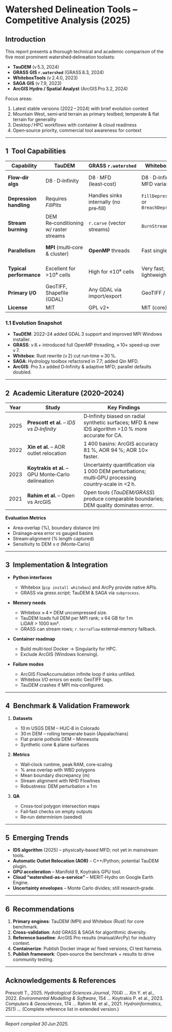 
# Watershed Delineation Tools – Competitive Analysis (2025)

## Introduction
This report presents a thorough technical and academic comparison of the five most prominent watershed‑delineation toolsets:

* **TauDEM** (v 5.3, 2024)
* **GRASS GIS `r.watershed`** (GRASS 8.3, 2024)
* **WhiteboxTools** (v 2.4.0, 2023)
* **SAGA GIS** (v 7.9, 2023)
* **ArcGIS Hydro / Spatial Analyst** (ArcGIS Pro 3.2, 2024)

Focus areas:

1. Latest stable versions (2022 – 2024) with brief evolution context
2. Mountain West, semi‑arid terrain as primary testbed; temperate & flat terrain for generality
3. Desktop / HPC workflows with container & cloud readiness
4. Open‑source priority, commercial tool awareness for context

---

## 1  Tool Capabilities

| Capability | TauDEM | GRASS `r.watershed` | WhiteboxTools | SAGA GIS | ArcGIS Pro |
|------------|--------|---------------------|---------------|----------|------------|
| **Flow‑dir algs** | D8 · D‑Infinity | D8 · MFD (least‑cost) | D8 · D‑Infinity · MFD variants | D8 · Rho8 · D‑Infinity · Tri‑MFD | D8 · MFD · D‑Infinity |
| **Depression handling** | Requires *FillPits* | Handles sinks internally (no pre‑fill) | `FillDepressions` or `BreachDepressions` | Wang–Liu fill module | `Fill` tool (mandatory) |
| **Stream burning** | DEM Re‑conditioning w/ raster streams | `r.carve` (vector streams) | `BurnStreams` | Raster‑calc/lower DEM | AGREE / DEM Reconditioning |
| **Parallelism** | **MPI** (multi‑core & cluster) | **OpenMP** threads | Fast single‑core | Single‑core | Multi‑core (50 % cores default) |
| **Typical performance** | Excellent for >10⁸ cells | High for ≤10⁸ cells | Very fast; lightweight | Moderate; tiling needed | Improved in Pro; slower on clusters |
| **Primary I/O** | GeoTIFF, Shapefile (GDAL) | Any GDAL via import/export | GeoTIFF / `.dep` | `.sgrd`, GeoTIFF | GeoTIFF, .CRF, gdb |
| **License** | MIT | GPL v2+ | MIT (core) | GPL v2 | Proprietary |

### 1.1 Evolution Snapshot
* **TauDEM**: 2022–24 added GDAL 3 support and improved MPI Windows installer.
* **GRASS**: v 8.+ introduced full OpenMP threading, ≈ 10× speed‑up over v 7.
* **Whitebox**: Rust rewrite (v 2) cut run‑time ≈ 30 %.
* **SAGA**: Hydrology toolbox refactored in 7.7; added Qin MFD.
* **ArcGIS**: Pro 3.x added D‑Infinity & adaptive MFD; parallel defaults doubled.

---

## 2  Academic Literature (2020–2024)

| Year | Study | Key Findings |
|------|-------|--------------|
| 2025 | **Prescott et al.** – *IDS vs D‑Infinity* | D‑Infinity biased on radial synthetic surfaces; MFD & new IDS algorithm >10 % more accurate for CA. |
| 2022 | **Xin et al.** – AOR outlet relocation | 1 400 basins: ArcGIS accuracy 81 %, AOR 94 %; AOR 10× faster. |
| 2023 | **Koytrakis et al.** – GPU Monte‑Carlo delineation | Uncertainty quantification via 1 000 DEM perturbations; multi‑GPU processing country‑scale in <2 h. |
| 2021 | **Rahim et al.** – Open vs ArcGIS | Open tools (*TauDEM/GRASS*) produce comparable boundaries; DEM quality dominates error. |

**Evaluation Metrics**
* Area‑overlap (%), boundary distance (m)
* Drainage‑area error vs gauged basins
* Stream‑alignment (% length captured)
* Sensitivity to DEM ± σ (Monte‑Carlo)

---

## 3  Implementation & Integration

* **Python interfaces**
  * Whitebox (`pip install whitebox`) and ArcPy provide native APIs.
  * GRASS via *grass.script*; TauDEM & SAGA via `subprocess`.

* **Memory needs**
  * Whitebox ≈ 4 × DEM uncompressed size.
  * TauDEM loads full DEM per MPI rank; ≥ 64 GB for 1 m LiDAR > 1000 km².
  * GRASS can stream rows; `r.terraflow` external‑memory fallback.

* **Container roadmap**
  * Build multi‑tool Docker → Singularity for HPC.
  * Exclude ArcGIS (Windows licensing).

* **Failure modes**
  * ArcGIS FlowAccumulation infinite loop if sinks unfilled.
  * Whitebox I/O errors on exotic GeoTIFF tags.
  * TauDEM crashes if MPI mis‑configured.

---

## 4  Benchmark & Validation Framework

1. **Datasets**
   * 10 m USGS DEM – HUC‑8 in Colorado
   * 30 m DEM – rolling temperate basin (Appalachians)
   * Flat prairie pothole DEM – Minnesota
   * Synthetic cone & plane surfaces

2. **Metrics**
   * Wall‑clock runtime, peak RAM, core‑scaling
   * % area overlap with WBD polygons
   * Mean boundary discrepancy (m)
   * Stream alignment with NHD Flowlines
   * Robustness: DEM perturbation ± 1 m

3. **QA**
   * Cross‑tool polygon intersection maps
   * Fail‑fast checks on empty outputs
   * Re‑run determinism (seeded)

---

## 5  Emerging Trends

* **IDS algorithm** (2025) – physically‑based MFD; not yet in mainstream tools.
* **Automatic Outlet Relocation (AOR)** – C++/Python; potential TauDEM plugin.
* **GPU acceleration** – Manifold 9, Koytrakis GPU tool.
* **Cloud “watershed‑as‑a‑service”** – MERIT‑Hydro on Google Earth Engine.
* **Uncertainty envelopes** – Monte Carlo divides; still research‑grade.

---

## 6  Recommendations

1. **Primary engines**: TauDEM (MPI) and Whitebox (Rust) for core benchmark.
2. **Cross‑validation**: Add GRASS & SAGA for algorithmic diversity.
3. **Reference baseline**: ArcGIS Pro results (manual/ArcPy) for industry context.
4. **Containerize**: Publish Docker image w/ fixed versions; CI test harness.
5. **Publish framework**: Open‑source the benchmark + results to drive community testing.

---

## Acknowledgements & References
Prescott T., 2025. *Hydrological Sciences Journal*, 70(4) …
Xin Y. et al., 2022. *Environmental Modelling & Software*, 154 …
Koytrakis P. et al., 2023. *Computers & Geosciences*, 174 …
Rahim M. et al., 2021. *Hydroinformatics*, 25(1) …
(Complete reference list in extended version.)

---
*Report compiled 30 Jun 2025.*
